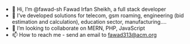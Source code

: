 - 👋 Hi, I’m @fawad-sh Fawad Irfan Sheikh, a full stack developer
- 👀 I’ve developed solutions for telecom, gsm roaming, engineering (bid estimation and calculation), education sector, manufacturing....
- 💞️ I’m looking to collaborate on MERN, PHP, JavaScript
- 📫 How to reach me - send an email to fawad313@acm.org

<!---
fawad-sh/fawad-sh is a ✨ special ✨ repository because its `README.md` (this file) appears on your GitHub profile.
You can click the Preview link to take a look at your changes.
--->
